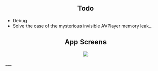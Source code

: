 
<h2 align="center">Todo</h2>

* Debug
* Solve the case of the mysterious invisible AVPlayer memory leak... 

<h2 align="center">App Screens</h2>
<p align="center">
<img src="https://github.com/chriswebb09/Musicly/blob/master/Assets/musicly.gif">
</p>
___
